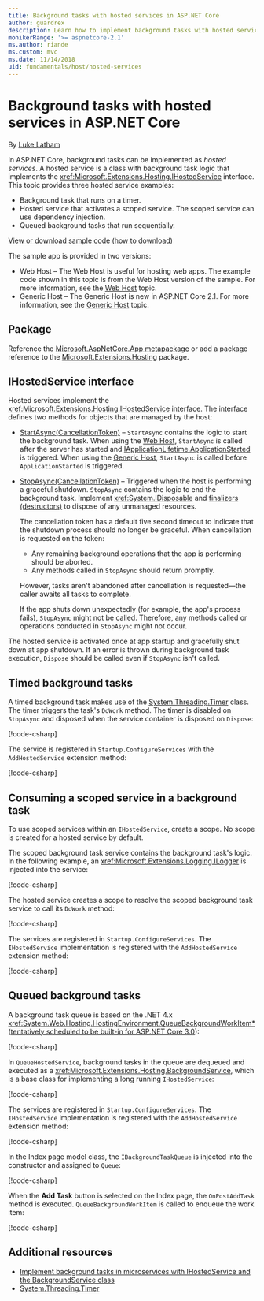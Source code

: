 ```yaml
---
title: Background tasks with hosted services in ASP.NET Core
author: guardrex
description: Learn how to implement background tasks with hosted services in ASP.NET Core.
monikerRange: '>= aspnetcore-2.1'
ms.author: riande
ms.custom: mvc
ms.date: 11/14/2018
uid: fundamentals/host/hosted-services
---
```

# Background tasks with hosted services in ASP.NET Core

By [Luke Latham](https://github.com/guardrex)

In ASP.NET Core, background tasks can be implemented as *hosted services*. A hosted service is a class with background task logic that implements the <xref:Microsoft.Extensions.Hosting.IHostedService> interface. This topic provides three hosted service examples:

* Background task that runs on a timer.
* Hosted service that activates a scoped service. The scoped service can use dependency injection.
* Queued background tasks that run sequentially.

[View or download sample code](https://github.com/aspnet/Docs/tree/master/aspnetcore/fundamentals/host/hosted-services/samples/) ([how to download](xref:index#how-to-download-a-sample))

The sample app is provided in two versions:

* Web Host &ndash; The Web Host is useful for hosting web apps. The example code shown in this topic is from the Web Host version of the sample. For more information, see the [Web Host](xref:fundamentals/host/web-host) topic.
* Generic Host &ndash; The Generic Host is new in ASP.NET Core 2.1. For more information, see the [Generic Host](xref:fundamentals/host/generic-host) topic.

## Package

Reference the [Microsoft.AspNetCore.App metapackage](xref:fundamentals/metapackage-app) or add a package reference to the [Microsoft.Extensions.Hosting](https://www.nuget.org/packages/Microsoft.Extensions.Hosting) package.

## IHostedService interface

Hosted services implement the <xref:Microsoft.Extensions.Hosting.IHostedService> interface. The interface defines two methods for objects that are managed by the host:

* [StartAsync(CancellationToken)](xref:Microsoft.Extensions.Hosting.IHostedService.StartAsync*) &ndash; `StartAsync` contains the logic to start the background task. When using the [Web Host](xref:fundamentals/host/web-host), `StartAsync` is called after the server has started and [IApplicationLifetime.ApplicationStarted](xref:Microsoft.AspNetCore.Hosting.IApplicationLifetime.ApplicationStarted*) is triggered. When using the [Generic Host](xref:fundamentals/host/generic-host), `StartAsync` is called before `ApplicationStarted` is triggered.

* [StopAsync(CancellationToken)](xref:Microsoft.Extensions.Hosting.IHostedService.StopAsync*) &ndash; Triggered when the host is performing a graceful shutdown. `StopAsync` contains the logic to end the background task. Implement <xref:System.IDisposable> and [finalizers (destructors)](/dotnet/csharp/programming-guide/classes-and-structs/destructors) to dispose of any unmanaged resources. 

  The cancellation token has a default five second timeout to indicate that the shutdown process should no longer be graceful. When cancellation is requested on the token:
  
  * Any remaining background operations that the app is performing should be aborted.
  * Any methods called in `StopAsync` should return promptly.
  
  However, tasks aren't abandoned after cancellation is requested&mdash;the caller awaits all tasks to complete.

  If the app shuts down unexpectedly (for example, the app's process fails), `StopAsync` might not be called. Therefore, any methods called or operations conducted in `StopAsync` might not occur.

The hosted service is activated once at app startup and gracefully shut down at app shutdown. If an error is thrown during background task execution, `Dispose` should be called even if `StopAsync` isn't called.

## Timed background tasks

A timed background task makes use of the [System.Threading.Timer](xref:System.Threading.Timer) class. The timer triggers the task's `DoWork` method. The timer is disabled on `StopAsync` and disposed when the service container is disposed on `Dispose`:

[!code-csharp[](hosted-services/samples/2.x/BackgroundTasksSample-WebHost/Services/TimedHostedService.cs?name=snippet1&highlight=15-16,30,37)]

The service is registered in `Startup.ConfigureServices` with the `AddHostedService` extension method:

[!code-csharp[](hosted-services/samples/2.x/BackgroundTasksSample-WebHost/Startup.cs?name=snippet1)]

## Consuming a scoped service in a background task

To use scoped services within an `IHostedService`, create a scope. No scope is created for a hosted service by default.

The scoped background task service contains the background task's logic. In the following example, an <xref:Microsoft.Extensions.Logging.ILogger> is injected into the service:

[!code-csharp[](hosted-services/samples/2.x/BackgroundTasksSample-WebHost/Services/ScopedProcessingService.cs?name=snippet1)]

The hosted service creates a scope to resolve the scoped background task service to call its `DoWork` method:

[!code-csharp[](hosted-services/samples/2.x/BackgroundTasksSample-WebHost/Services/ConsumeScopedServiceHostedService.cs?name=snippet1&highlight=29-36)]

The services are registered in `Startup.ConfigureServices`. The `IHostedService` implementation is registered with the `AddHostedService` extension method:

[!code-csharp[](hosted-services/samples/2.x/BackgroundTasksSample-WebHost/Startup.cs?name=snippet2)]

## Queued background tasks

A background task queue is based on the .NET 4.x <xref:System.Web.Hosting.HostingEnvironment.QueueBackgroundWorkItem*> ([tentatively scheduled to be built-in for ASP.NET Core 3.0](https://github.com/aspnet/Hosting/issues/1280)):

[!code-csharp[](hosted-services/samples/2.x/BackgroundTasksSample-WebHost/Services/BackgroundTaskQueue.cs?name=snippet1)]

In `QueueHostedService`, background tasks in the queue are dequeued and executed as a <xref:Microsoft.Extensions.Hosting.BackgroundService>, which is a base class for implementing a long running `IHostedService`:

[!code-csharp[](hosted-services/samples/2.x/BackgroundTasksSample-WebHost/Services/QueuedHostedService.cs?name=snippet1&highlight=21,25)]

The services are registered in `Startup.ConfigureServices`. The `IHostedService` implementation is registered with the `AddHostedService` extension method:

[!code-csharp[](hosted-services/samples/2.x/BackgroundTasksSample-WebHost/Startup.cs?name=snippet3)]

In the Index page model class, the `IBackgroundTaskQueue` is injected into the constructor and assigned to `Queue`:

[!code-csharp[](hosted-services/samples/2.x/BackgroundTasksSample-WebHost/Pages/Index.cshtml.cs?name=snippet1)]

When the **Add Task** button is selected on the Index page, the `OnPostAddTask` method is executed. `QueueBackgroundWorkItem` is called to enqueue the work item:

[!code-csharp[](hosted-services/samples/2.x/BackgroundTasksSample-WebHost/Pages/Index.cshtml.cs?name=snippet2)]

## Additional resources

* [Implement background tasks in microservices with IHostedService and the BackgroundService class](/dotnet/standard/microservices-architecture/multi-container-microservice-net-applications/background-tasks-with-ihostedservice)
* [System.Threading.Timer](xref:System.Threading.Timer)
